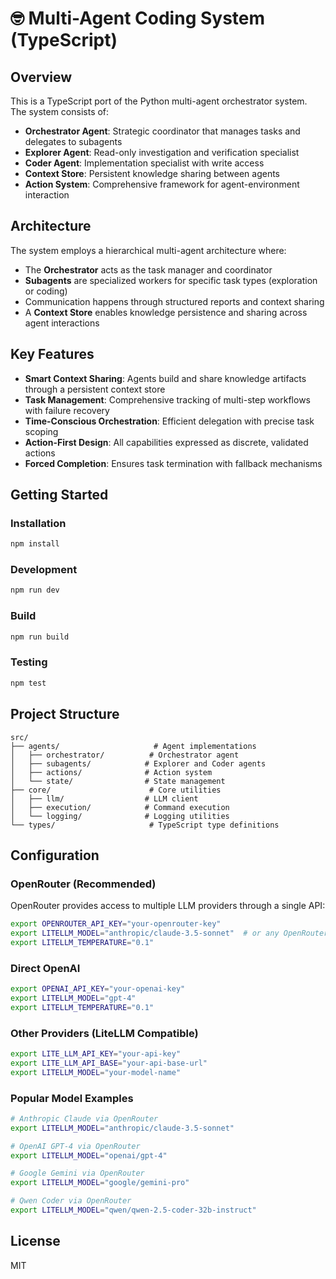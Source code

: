 # 🤓 Multi-Agent Coding System (TypeScript)

## Overview

This is a TypeScript port of the Python multi-agent orchestrator system. The system consists of:

- **Orchestrator Agent**: Strategic coordinator that manages tasks and delegates to subagents
- **Explorer Agent**: Read-only investigation and verification specialist  
- **Coder Agent**: Implementation specialist with write access
- **Context Store**: Persistent knowledge sharing between agents
- **Action System**: Comprehensive framework for agent-environment interaction

## Architecture

The system employs a hierarchical multi-agent architecture where:
- The **Orchestrator** acts as the task manager and coordinator
- **Subagents** are specialized workers for specific task types (exploration or coding)
- Communication happens through structured reports and context sharing
- A **Context Store** enables knowledge persistence and sharing across agent interactions

## Key Features

- **Smart Context Sharing**: Agents build and share knowledge artifacts through a persistent context store
- **Task Management**: Comprehensive tracking of multi-step workflows with failure recovery
- **Time-Conscious Orchestration**: Efficient delegation with precise task scoping
- **Action-First Design**: All capabilities expressed as discrete, validated actions
- **Forced Completion**: Ensures task termination with fallback mechanisms

## Getting Started

### Installation

```bash
npm install
```

### Development

```bash
npm run dev
```

### Build

```bash
npm run build
```

### Testing

```bash
npm test
```

## Project Structure

```
src/
├── agents/                     # Agent implementations
│   ├── orchestrator/          # Orchestrator agent
│   ├── subagents/            # Explorer and Coder agents
│   ├── actions/              # Action system
│   └── state/                # State management
├── core/                      # Core utilities
│   ├── llm/                  # LLM client
│   ├── execution/            # Command execution
│   └── logging/              # Logging utilities
└── types/                     # TypeScript type definitions
```

## Configuration

### OpenRouter (Recommended)
OpenRouter provides access to multiple LLM providers through a single API:

```bash
export OPENROUTER_API_KEY="your-openrouter-key"
export LITELLM_MODEL="anthropic/claude-3.5-sonnet"  # or any OpenRouter model
export LITELLM_TEMPERATURE="0.1"
```

### Direct OpenAI
```bash
export OPENAI_API_KEY="your-openai-key"
export LITELLM_MODEL="gpt-4"
export LITELLM_TEMPERATURE="0.1"
```

### Other Providers (LiteLLM Compatible)
```bash
export LITE_LLM_API_KEY="your-api-key"
export LITE_LLM_API_BASE="your-api-base-url"
export LITELLM_MODEL="your-model-name"
```

### Popular Model Examples
```bash
# Anthropic Claude via OpenRouter
export LITELLM_MODEL="anthropic/claude-3.5-sonnet"

# OpenAI GPT-4 via OpenRouter  
export LITELLM_MODEL="openai/gpt-4"

# Google Gemini via OpenRouter
export LITELLM_MODEL="google/gemini-pro"

# Qwen Coder via OpenRouter
export LITELLM_MODEL="qwen/qwen-2.5-coder-32b-instruct"
```

## License

MIT
